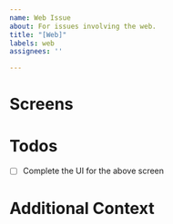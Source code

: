 ```yaml
---
name: Web Issue
about: For issues involving the web.
title: "[Web]"
labels: web
assignees: ''

---
```


# Screens

# Todos
- [ ] Complete the UI for the above screen

# Additional Context
